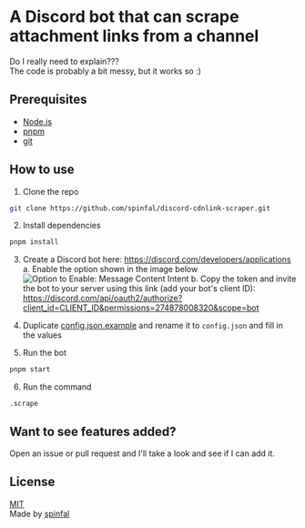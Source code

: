 # A Discord bot that can scrape attachment links from a channel
Do I really need to explain???\
The code is probably a bit messy, but it works so :)

## Prerequisites
- [Node.js](https://nodejs.org/en/)
- [pnpm](https://pnpm.io/installation)
- [git](https://git-scm.com/downloads)

## How to use
1. Clone the repo
```bash
git clone https://github.com/spinfal/discord-cdnlink-scraper.git
```
2. Install dependencies
```bash
pnpm install
```
3. Create a Discord bot here: https://discord.com/developers/applications \
  a. Enable the option shown in the image below\
  ![Option to Enable: Message Content Intent](https://cdn.spin.rip/r/firefox_3037402965.png)
  b. Copy the token and invite the bot to your server using this link (add your bot's client ID): https://discord.com/api/oauth2/authorize?client_id=CLIENT_ID&permissions=274878008320&scope=bot
  
4. Duplicate [config.json.example](config.json.example) and rename it to `config.json` and fill in the values
5. Run the bot
```bash
pnpm start
```
6. Run the command
```
.scrape
```

## Want to see features added?
Open an issue or pull request and I'll take a look and see if I can add it.

## License
[MIT](LICENSE)\
Made by [spinfal](https://out.spin.rip/home)
